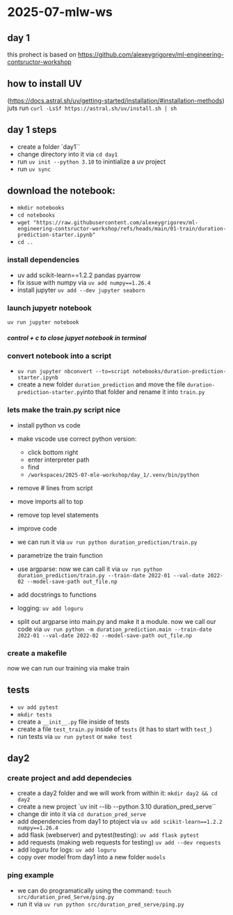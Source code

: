 # 2025-07-mlw-ws

## day 1
this prohect is based on https://github.com/alexeygrigorev/ml-engineering-contsructor-workshop

## how to install UV  
(https://docs.astral.sh/uv/getting-started/installation/#installation-methods)
juts run `curl -LsSf https://astral.sh/uv/install.sh | sh`

## day 1 steps

- create a folder `day1``
- change directory into it via `cd day1`
- run `uv init --python 3.10` to inintialize a uv project
- run `uv sync` 


## download the notebook:

- `mkdir notebooks`
- `cd notebooks`
- `wget "https://raw.githubusercontent.com/alexeygrigorev/ml-engineering-contsructor-workshop/refs/heads/main/01-train/duration-prediction-starter.ipynb"`
- `cd .. `  

### install dependencies
- uv add scikit-learn==1.2.2 pandas pyarrow
- fix issue with numpy via `uv add numpy==1.26.4`
- install jupyter `uv add --dev jupyter seaborn`

### launch jupyetr notebook
`uv run jupyter notebook`

##### control + c to close jupyet notebook in terminal #### 

### convert notebook into a script
- `uv run jupyter nbconvert --to=script notebooks/duration-prediction-starter.ipynb`
- create a new folder `duration_prediction` and move the file `duration-prediction-starter.py`into that folder and rename it into `train.py`

### lets make the train.py script nice
- install python vs code 
- make vscode use correct python version:
    - click bottom right
    - enter interpreter path
    - find 
    - `/workspaces/2025-07-mle-workshop/day_1/.venv/bin/python`

- remove # lines from script
- move imports all to top
- remove top level statements
- improve code
- we can run it via `uv run python duration_prediction/train.py`
- parametrize the train function
- use argparse: now we can call it via `uv run python duration_prediction/train.py --train-date 2022-01 --val-date 2022-02 --model-save-path out_file.np`
- add docstrings to functions
- logging: `uv add loguru`
- split out argparse into main.py and make it a module. now we call our code via `uv run python -m duration_prediction.main --train-date 2022-01 --val-date 2022-02 --model-save-path out_file.np`

### create a makefile
now we can run our training via make train

## tests
- `uv add pytest`
-  `mkdir tests`
- create a `__init__.py` file inside of tests
- create a file `test_train.py` inside of `tests` (it has to start with `test_`)
- run tests via `uv run pytest` or `make test`


## day2

### create project and add dependecies

- create a day2 folder and we will work from within it: `mkdir day2 && cd day2`
- create a new project `uv init --lib --python 3.10 duration_pred_serve``
- change dir into it via `cd duration_pred_serve`
- add dependencies from day1 to ptoject via `uv add scikit-learn==1.2.2 numpy==1.26.4`
- add flask (webserver) and pytest(testing): `uv add flask pytest`
- add requests (making web requests for testing) `uv add --dev requests`
- add loguru for logs: `uv add loguru`
- copy over model from day1 into a new folder `models`


### ping example
- we can do programatically using the command: `touch src/duration_pred_Serve/ping.py`
- run it via `uv run python src/duration_pred_serve/ping.py`

